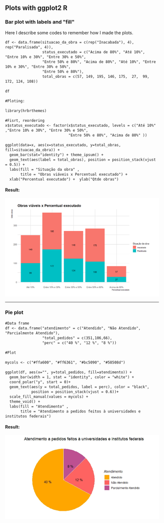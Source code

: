 ## Plots with ggplot2 R

### Bar plot with labels and "fill"

Here I describe some codes to remember how I made the plots.

```{r}
df <- data.frame(situacao_da_obra = c(rep("Inacabada"), 4), rep("Paralisada", 4)), 
                 status_executado = c("Acima de 80%", "Até 10%", "Entre 10% e 30%", "Entre 30% e 50%", 
                 "Entre 50% e 80%", "Acima de 80%", "Até 10%", "Entre 10% e 30%", "Entre 30% e 50%",
                 "Entre 50% e 80%"),
                 total_obras = c(57, 149, 195, 146, 175,  27,  99, 172, 124, 108))
                 
df

#Ploting:

library(hrbrthemes)

#Fisrt, reordering
x$status_executado <- factor(x$status_executado, levels = c("Até 10%" ,"Entre 10% e 30%", "Entre 30% e 50%", 
                             "Entre 50% e 80%", "Acima de 80%" ))

ggplot(data=x, aes(x=status_executado, y=total_obras, fill=situacao_da_obra)) +
  geom_bar(stat="identity") + theme_ipsum() +
  geom_text(aes(label = total_obras), position = position_stack(vjust = 0.5)) +
  labs(fill = "Situação da obra" , 
       title = "Obras viáveis x Percentual executado") +
  xlab("Percentual executado") +  ylab("Qtde obras")

```

#### Result:

![alt text](https://github.com/voigtjessica/tutoriais/blob/master/files/obras_viaveis_perc.png?raw=true)

-------------


### Pie plot 

```{r}
#Data frame
df <- data.frame("atendimento" = c("Atendido", "Não Atendido", "Parcialmente Atendido"), 
                 "total_pedidos" = c(351,106,66),
                 "perc" = c("40 %", "12 %", "8 %"))

#Plot

mycols <- c("#ffa600", "#ff6361", "#bc5090", "#58508d")

ggplot(df, aes(x="", y=total_pedidos, fill=atendimento)) +
  geom_bar(width = 1, stat = "identity", color = "white") +
  coord_polar("y", start = 0)+
  geom_text(aes(y = total_pedidos, label = perc), color = "black", 
            position = position_stack(vjust = 0.6))+
  scale_fill_manual(values = mycols) +
  theme_void() +
  labs(fill = "Atendimento" , 
       title = "Atendimento a pedidos feitos à universidades e institutos federais")

```

#### Result:

![alt text](https://github.com/voigtjessica/tutoriais/blob/master/files/grf1.jpeg?raw=true)
